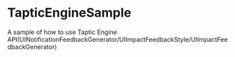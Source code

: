 # TapticEngineSample
A sample of how to use Taptic Engine API(UINotificationFeedbackGenerator/UIImpactFeedbackStyle/UIImpactFeedbackGenerator)
